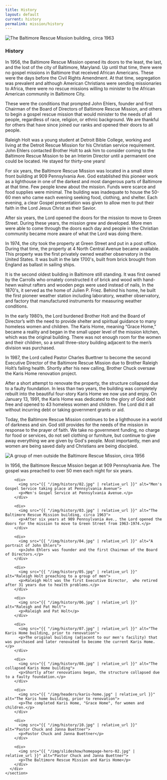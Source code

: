 ```yaml
---
title: History
layout: default
current: history
permalink: mission/history
---
```

<main>
  <section class="homepage-hero  homepage-hero--mini">
      <img src="{{ "/img/headers/mission.jpg" | relative_url }}" alt="The Baltimore Rescue Mission building, circa 1963">
  </section>

  <section class="container  white">
      <div class="row">
        <article>
          <h1>History</h1>
          <p>In 1956, the Baltimore Rescue Mission opened its doors to the least, the last, and the lost of the city of Baltimore, Maryland.  Up until that time, there were no gospel missions in Baltimore that received African Americans.  These were the days before the Civil Rights Amendment.  At that time, segregation was prevalent and although American Christians were sending missionaries to Africa, there were no rescue missions willing to minister to the African American community in Baltimore City.</p>
          <p>These were the conditions that prompted John Ehlers, founder and first Chairman of the Board of Directors of Baltimore Rescue Mission, and others to begin a gospel rescue mission that would minister to the needs of all people, regardless of race, religion, or ethnic background.  We are thankful for others that have since joined our ranks and opened their doors to all people.</p>
          <p>Raleigh Holt was a young student at Detroit Bible College, working and living at the Detroit Rescue Mission for his Christian service requirement.  John Ehlers contacted Brother Holt to ask him to consider coming to the Baltimore Rescue Mission to be an Interim Director until a permanent one could be located.  He stayed for thirty-one years!</p>
          <p>For six years, the Baltimore Rescue Mission was located in a small store front building at 909 Pennsylvania Ave.  God established this pioneer work as a lighthouse in one of the darkest and most dangerous parts of Baltimore at that time.  Few people knew about the mission.  Funds were scarce and food supplies were minimal.  The building was inadequate to house the 50-60 men who came each evening seeking food, clothing, and shelter.  Each evening, a clear Gospel presentation was given to allow men to put their faith in the Lord Jesus Christ as their Savior.</p>
          <p>After six years, the Lord opened the doors for the mission to move to Green Street.  During these years, the mission grew and developed.  More men were able to come through the doors each day and people in the Christian community became more aware of what the Lord was doing there.</p>
          <p>In 1974, the city took the property at Green Street and put in a post office.  During that time, the property at 4 North Central Avenue became available.  This property was the first privately owned weather observatory in the United States.  It was built in the late 1700's, built from brick brought from England as ballast in sailing ships.</p>
          <p>It is the second oldest building in Baltimore still standing.  It was first owned by the Carrolls who ornately constructed it of brick and wood with hand-hewn walnut rafters and wooden pegs were used instead of nails,  In the 1870's, it served as the home of Julien P. Friez.  Behind his home, he built the first pioneer weather station including laboratory, weather observatory, and factory that manufactured instruments for measuring weather conditions.</p>
          <p>In the early 1980’s, the Lord burdened Brother Holt and the Board of Director’s with the need to provide shelter and spiritual guidance to many homeless women and children.  The Karis Home, meaning “Grace Home,” became a reality and began in the small upper level of the mission kitchen, which was the original building.  There was not enough room for the women and their children, so a small three-story building adjacent to the men’s division was purchased.</p>
          <p>In 1987, the Lord called Pastor Charles Buettner to become the second Executive Director of the Baltimore Rescue Mission due to Brother Raleigh Holt’s failing health.  Shortly after his new calling, Brother Chuck oversaw the Karis Home renovation project.</p>
          <p>After a short attempt to renovate the property, the structure collapsed due to a faulty foundation.  In less than two years, the building was completely rebuilt into the beautiful four-story Karis Home we now use and enjoy.  On January 13, 1991, the Karis Home was dedicated to the glory of God debt free and opened to 43 homeless women and children.  The Lord did it all without incurring debt or taking government grants or aid.</p>
          <p>Today, the Baltimore Rescue Mission continues to be a lighthouse in a world of darkness and sin.  God still provides for the needs of the mission in response to the prayer of faith.  We take no government funding, no charge for food or services, do not sell clothing or furniture, but continue to give away everything we are given by God's people.  Most importantly, men and women are being saved daily and Christians are being discipled.</p>
        </article>
      </div>
  </section>
  <section class="container  white  inline">
      <div class="slick-slideshow  text--center" id="slick-slideshow">
        <div>
          <img src="{{ "/img/history/01.jpg" | relative_url }}" alt="A group of men outside the Baltimore Rescue Mission, circa 1956">
          <p>In 1956, the Baltimore Rescue Mission began at 909 Pennsylvania Ave.  The gospel was preached to over 50 men each night for six years.</p>
        </div>

        <div>
          <img src="{{ "/img/history/02.jpg" | relative_url }}" alt="Men's Gospel Service taking place at Pennsylvania Avenue">
          <p>Men's Gospel Service at Pennsylvania Avenue.</p>
        </div>

        <div>
          <img src="{{ "/img/history/03.jpg" | relative_url }}" alt="The Baltimore Rescue Mission building, circa 1963">
          <p>After six years at 909 Pennsylvania Ave., the Lord opened the doors for the mission to move to Green Street from 1963-1974.</p>
        </div>

        <div>
          <img src="{{ "/img/history/04.jpg" | relative_url }}" alt="A portrait of John Ehlers">
          <p>John Ehlers was founder and the first Chairman of the Board of Directors.</p>
        </div>

        <div>
          <img src="{{ "/img/history/05.jpg" | relative_url }}" alt="Raleigh Holt preaching to a group of men">
          <p>Raleigh Holt was the first Executive Director,  who retired after 31 years due to health problems.</p>
        </div>

        <div>
          <img src="{{ "/img/history/06.jpg" | relative_url }}" alt="Raleigh and Pat Holt">
          <p>Raleigh and Pat Holt</p>
        </div>

        <div>
          <img src="{{ "/img/history/07.jpg" | relative_url }}" alt="The Karis Home building, prior to renovation">
          <p>The original building (adjacent to our men's facility) that was purchased and later renovated to become the current Karis Home.</p>
        </div>

        <div>
          <img src="{{ "/img/history/08.jpg" | relative_url }}" alt="The collapsed Karis Home building">
          <p>Shortly after renovations began, the structure collapsed due to a faulty foundation.</p>
        </div>

        <div>
          <img src="{{ "/img/headers/karis-home.jpg" | relative_url }}" alt="The Karis home building, prior to renovation">
          <p>The completed Karis Home, "Grace Home", for women and children.</p>
        </div>

        <div>
          <img src="{{ "/img/history/10.jpg" | relative_url }}" alt="Pastor Chuck and Janna Buettner">
          <p>Pastor Chuck and Janna Buettner</p>
        </div>

        <div>
          <img src="{{ "/img/slideshow/homepage-hero-02.jpg" | relative_url }}" alt="Pastor Chuck and Janna Buettner">
          <p>The Baltimore Rescue Mission and Karis Home</p>
        </div>
      </div>
    </section>
</main>
